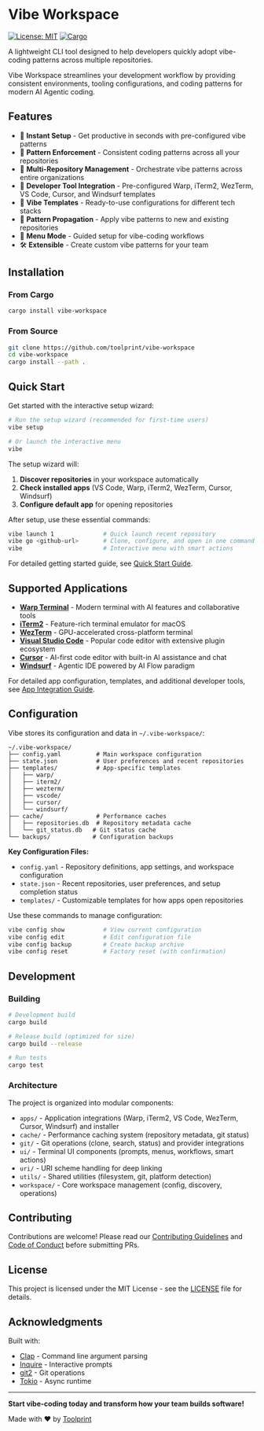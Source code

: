 # Vibe Workspace

[![License: MIT](https://img.shields.io/badge/License-MIT-yellow.svg)](https://opensource.org/licenses/MIT)
[![Cargo](https://img.shields.io/crates/v/vibe-workspace.svg)](https://crates.io/crates/vibe-workspace)

A lightweight CLI tool designed to help developers quickly adopt vibe-coding patterns across multiple repositories.

Vibe Workspace streamlines your development workflow by providing consistent environments, tooling configurations, and coding patterns for modern AI Agentic coding.

## Features

- 🚀 **Instant Setup** - Get productive in seconds with pre-configured vibe patterns
- 🎯 **Pattern Enforcement** - Consistent coding patterns across all your repositories
- 📁 **Multi-Repository Management** - Orchestrate vibe patterns across entire organizations
- 🔧 **Developer Tool Integration** - Pre-configured Warp, iTerm2, WezTerm, VS Code, Cursor, and Windsurf templates
- 🎨 **Vibe Templates** - Ready-to-use configurations for different tech stacks
- 🔄 **Pattern Propagation** - Apply vibe patterns to new and existing repositories
- 📱 **Menu Mode** - Guided setup for vibe-coding workflows
- 🛠️ **Extensible** - Create custom vibe patterns for your team

## Installation

### From Cargo

```bash
cargo install vibe-workspace
```

### From Source

```bash
git clone https://github.com/toolprint/vibe-workspace
cd vibe-workspace
cargo install --path .
```

## Quick Start

Get started with the interactive setup wizard:

```bash
# Run the setup wizard (recommended for first-time users)
vibe setup

# Or launch the interactive menu
vibe
```

The setup wizard will:
1. **Discover repositories** in your workspace automatically
2. **Check installed apps** (VS Code, Warp, iTerm2, WezTerm, Cursor, Windsurf)
3. **Configure default app** for opening repositories

After setup, use these essential commands:
```bash
vibe launch 1              # Quick launch recent repository
vibe go <github-url>       # Clone, configure, and open in one command
vibe                       # Interactive menu with smart actions
```

For detailed getting started guide, see [Quick Start Guide](docs/QUICK_START.md).

## Supported Applications

- **[Warp Terminal](https://www.warp.dev/)** - Modern terminal with AI features and collaborative tools
- **[iTerm2](https://iterm2.com/)** - Feature-rich terminal emulator for macOS
- **[WezTerm](https://wezfurlong.org/wezterm/)** - GPU-accelerated cross-platform terminal
- **[Visual Studio Code](https://code.visualstudio.com/)** - Popular code editor with extensive plugin ecosystem
- **[Cursor](https://cursor.sh/)** - AI-first code editor with built-in AI assistance and chat
- **[Windsurf](https://codeium.com/windsurf)** - Agentic IDE powered by AI Flow paradigm

For detailed app configuration, templates, and additional developer tools, see [App Integration Guide](docs/APPS.md).

## Configuration

Vibe stores its configuration and data in `~/.vibe-workspace/`:

```
~/.vibe-workspace/
├── config.yaml          # Main workspace configuration
├── state.json           # User preferences and recent repositories
├── templates/           # App-specific templates
│   ├── warp/
│   ├── iterm2/
│   ├── wezterm/
│   ├── vscode/
│   ├── cursor/
│   └── windsurf/
├── cache/               # Performance caches
│   ├── repositories.db  # Repository metadata cache
│   └── git_status.db   # Git status cache
└── backups/            # Configuration backups
```

**Key Configuration Files:**
- `config.yaml` - Repository definitions, app settings, and workspace configuration
- `state.json` - Recent repositories, user preferences, and setup completion status
- `templates/` - Customizable templates for how apps open repositories

Use these commands to manage configuration:
```bash
vibe config show           # View current configuration
vibe config edit           # Edit configuration file
vibe config backup         # Create backup archive
vibe config reset          # Factory reset (with confirmation)
```

## Development

### Building

```bash
# Development build
cargo build

# Release build (optimized for size)
cargo build --release

# Run tests
cargo test
```

### Architecture

The project is organized into modular components:

- `apps/` - Application integrations (Warp, iTerm2, VS Code, WezTerm, Cursor, Windsurf) and installer
- `cache/` - Performance caching system (repository metadata, git status)
- `git/` - Git operations (clone, search, status) and provider integrations
- `ui/` - Terminal UI components (prompts, menus, workflows, smart actions)
- `uri/` - URI scheme handling for deep linking
- `utils/` - Shared utilities (filesystem, git, platform detection)
- `workspace/` - Core workspace management (config, discovery, operations)

## Contributing

Contributions are welcome! Please read our [Contributing Guidelines](CONTRIBUTING.md) and [Code of Conduct](CODE_OF_CONDUCT.md) before submitting PRs.

## License

This project is licensed under the MIT License - see the [LICENSE](LICENSE) file for details.

## Acknowledgments

Built with:
- [Clap](https://github.com/clap-rs/clap) - Command line argument parsing
- [Inquire](https://github.com/mikaelmello/inquire) - Interactive prompts
- [git2](https://github.com/rust-lang/git2-rs) - Git operations
- [Tokio](https://tokio.rs/) - Async runtime

---

**Start vibe-coding today and transform how your team builds software!**

Made with ❤️ by [Toolprint](https://www.toolprint.ai/)